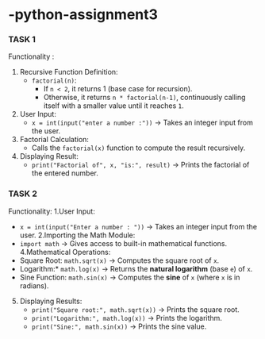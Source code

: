 # -python-assignment3
### TASK 1
Functionality :
1. Recursive Function Definition:
   - `factorial(n)`:  
     - If `n < 2`, it returns 1 (base case for recursion).
     - Otherwise, it returns `n * factorial(n-1)`, continuously calling itself with a smaller value until it reaches `1`.
2. User Input:
   - `x = int(input("enter a number :"))` -> Takes an integer input from the user.
3. Factorial Calculation:
   - Calls the `factorial(x)` function to compute the result recursively.
4. Displaying Result:
   - `print("Factorial of", x, "is:", result)` -> Prints the factorial of the entered number.
  

### TASK 2 
Functionality:
1.User Input:
   - `x = int(input("Enter a number : "))` -> Takes an integer input from the user.
2.Importing the Math Module:
   - `import math` -> Gives access to built-in mathematical functions.
4.Mathematical Operations:
   - Square Root: `math.sqrt(x)` -> Computes the square root of `x`.
   - Logarithm:* `math.log(x)` -> Returns the **natural logarithm** (base `e`) of `x`.
   - Sine Function: `math.sin(x)` -> Computes the **sine** of `x` (where `x` is in radians).
5. Displaying Results:
   - `print("Square root:", math.sqrt(x))` -> Prints the square root.
   - `print("Logarithm:", math.log(x))` -> Prints the logarithm.
   - `print("Sine:", math.sin(x))` -> Prints the sine value.
